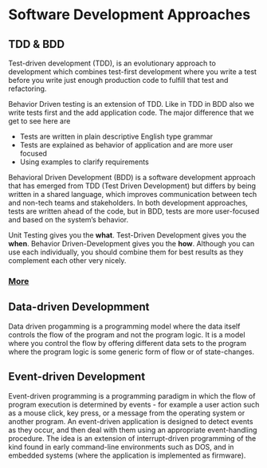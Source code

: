 # Software Development Approaches
## TDD & BDD
Test-driven development (TDD), is an evolutionary approach to development which combines test-first development where you write a test before you write just enough production code to fulfill that test and refactoring.

Behavior Driven testing is an extension of TDD. Like in TDD in BDD also we write tests first and the add application code. The major difference that we get to see here are
* Tests are written in plain descriptive English type grammar
* Tests are explained as behavior of application and are more user focused
* Using examples to clarify requirements

Behavioral Driven Development (BDD) is a software development approach that has emerged from TDD (Test Driven Development) but differs by being written in a shared language, which improves communication between tech and non-tech teams and stakeholders. In both development approaches, tests are written ahead of the code, but in BDD, tests are more user-focused and based on the system’s behavior.

Unit Testing gives you the __what__. Test-Driven Development gives you the __when__. Behavior Driven-Development gives you the __how__. Although you can use each individually, you should combine them for best results as they complement each other very nicely.

### [More](https://www.youtube.com/watch?v=4QFYTQy47yA)

## Data-driven Developmment
Data driven progamming is a programming model where the data itself controls the flow of the program and not the program logic. It is a model where you control the flow by offering different data sets to the program where the program logic is some generic form of flow or of state-changes.

## Event-driven Development
Event-driven programming is a programming paradigm in which the flow of program execution is determined by events - for example a user action such as a mouse click, key press, or a message from the operating system or another program. An event-driven application is designed to detect events as they occur, and then deal with them using an appropriate event-handling procedure. The idea is an extension of interrupt-driven programming of the kind found in early command-line environments such as DOS, and in embedded systems (where the application is implemented as firmware).
